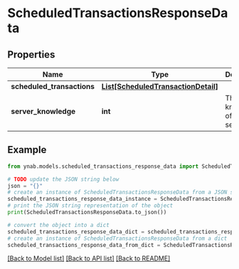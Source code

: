 # ScheduledTransactionsResponseData


## Properties

Name | Type | Description | Notes
------------ | ------------- | ------------- | -------------
**scheduled_transactions** | [**List[ScheduledTransactionDetail]**](ScheduledTransactionDetail.md) |  | 
**server_knowledge** | **int** | The knowledge of the server | 

## Example

```python
from ynab.models.scheduled_transactions_response_data import ScheduledTransactionsResponseData

# TODO update the JSON string below
json = "{}"
# create an instance of ScheduledTransactionsResponseData from a JSON string
scheduled_transactions_response_data_instance = ScheduledTransactionsResponseData.from_json(json)
# print the JSON string representation of the object
print(ScheduledTransactionsResponseData.to_json())

# convert the object into a dict
scheduled_transactions_response_data_dict = scheduled_transactions_response_data_instance.to_dict()
# create an instance of ScheduledTransactionsResponseData from a dict
scheduled_transactions_response_data_from_dict = ScheduledTransactionsResponseData.from_dict(scheduled_transactions_response_data_dict)
```
[[Back to Model list]](../README.md#documentation-for-models) [[Back to API list]](../README.md#documentation-for-api-endpoints) [[Back to README]](../README.md)


